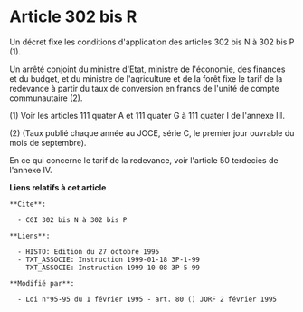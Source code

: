 # Article 302 bis R

Un décret fixe les conditions d'application des articles 302 bis N à 302 bis P (1).

Un arrêté conjoint du ministre d'Etat, ministre de l'économie, des finances et du budget, et du ministre de l'agriculture et
de la forêt fixe le tarif de la redevance à partir du taux de conversion en francs de l'unité de compte communautaire (2).

(1) Voir les articles 111 quater A et 111 quater G à 111 quater I de l'annexe III.

(2) (Taux publié chaque année au JOCE, série C, le premier jour ouvrable du mois de septembre).

En ce qui concerne le tarif de la redevance, voir l'article 50 terdecies de l'annexe IV.

**Liens relatifs à cet article**

	**Cite**:

	  - CGI 302 bis N à 302 bis P

	**Liens**:

	  - HISTO: Edition du 27 octobre 1995
	  - TXT_ASSOCIE: Instruction 1999-01-18 3P-1-99
	  - TXT_ASSOCIE: Instruction 1999-10-08 3P-5-99

	**Modifié par**:

	  - Loi n°95-95 du 1 février 1995 - art. 80 () JORF 2 février 1995
